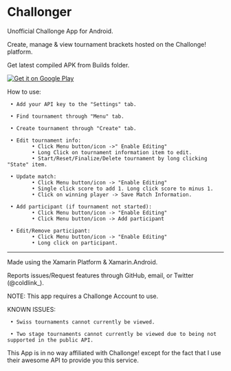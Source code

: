 # Challonger
Unofficial Challonge App for Android.

Create, manage & view tournament brackets hosted on the Challonge! platform.

Get latest compiled APK from Builds folder.

<a href="https://play.google.com/store/apps/details?id=com.coldlink.challonger">
  <img alt="Get it on Google Play"
       src="https://developer.android.com/images/brand/en_generic_rgb_wo_45.png" />
</a>

How to use:
     
     • Add your API key to the "Settings" tab.

     • Find tournament through "Menu" tab.

     • Create tournament through "Create" tab.

     • Edit tournament info:
            • Click Menu button/icon ->" Enable Editing"
            • Long Click on tournament information item to edit.
            • Start/Reset/Finalize/Delete tournament by long clicking "State" item.

     • Update match:
            • Click Menu button/icon -> "Enable Editing"
            • Single click score to add 1. Long click score to minus 1.
            • Click on winning player -> Save Match Information.

     • Add participant (if tournament not started):
            • Click Menu button/icon -> "Enable Editing"
            • Click Menu button/icon -> Add participant

     • Edit/Remove participant:
            • Click Menu button/icon -> "Enable Editing"
            • Long click on participant.
--------------------
Made using the Xamarin Platform & Xamarin.Android.

Reports issues/Request features through GitHub, email, or Twitter (@coldlink_).

NOTE: This app requires a Challonge Account to use.

KNOWN ISSUES:
     
     • Swiss tournaments cannot currently be viewed.
     
     • Two stage tournaments cannot currently be viewed due to being not supported in the public API.

This App is in no way affiliated with Challonge! except for the fact that I use their awesome API to provide you this service.
